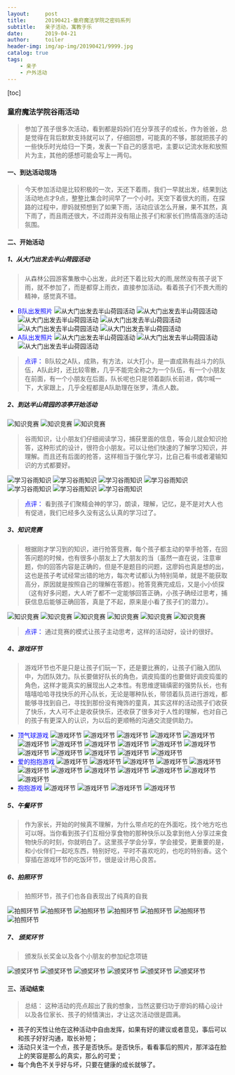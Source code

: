```yaml
---
layout:     post
title:      20190421-童府魔法学院之密码系列
subtitle:   亲子活动，寓教于乐
date:       2019-04-21
author:     toiler
header-img: img/ap-img/20190421/9999.jpg
catalog: true
tags:
    - 亲子
    - 户外活动
---
```

[toc]
### 童府魔法学院谷雨活动
> 参加了孩子很多次活动，看到都是妈妈们在分享孩子的成长，作为爸爸，总是觉得在背后默默支持就可以了，仔细回想，可能真的不够，那就把孩子的一些快乐时光给归一下类，发表一下自己的感言吧，主要以记流水账和放照片为主，其他的感想可能会写上一两句。

#### 一、到达活动现场
> 今天参加活动是比较积极的一次，天还下着雨，我们一早就出发，结果到达活动地点才9点，整整比集合时间早了一个小时。天空下着很大的雨，在探路的过程中，廖妈就预想到了如果下雨，活动应该怎么开展，果不其然，真下雨了，而且雨还很大，不过雨并没有阻止孩子们和家长们热情高涨的活动氛围。
#### 二、开始活动
##### 1、从大门出发去半山荷园活动
> 从森林公园游客集散中心出发，此时还下着比较大的雨,居然没有孩子说下雨，就不参加了，而是都穿上雨衣，直接参加活动。看着孩子们不畏大雨的精神，感觉真不错。
-  <font color='#0000FF' font-size='18px'>B队出发照片</font>
![从大门出发去半山荷园活动](https://laodongrenmin.github.io/img/ap-img/20190421/0082.jpg)
![从大门出发去半山荷园活动](https://laodongrenmin.github.io/img/ap-img/20190421/0081.jpg)
![从大门出发去半山荷园活动](https://laodongrenmin.github.io/img/ap-img/20190421/0080.jpg) 
![从大门出发去半山荷园活动](https://laodongrenmin.github.io/img/ap-img/20190421/0079.jpg) 
![从大门出发去半山荷园活动](https://laodongrenmin.github.io/img/ap-img/20190421/0078.jpg)
![从大门出发去半山荷园活动](https://laodongrenmin.github.io/img/ap-img/20190421/0077.jpg)
-  <font color='#0000FF' font-size='18px'>A队出发照片</font>
![从大门出发去半山荷园活动](https://laodongrenmin.github.io/img/ap-img/20190421/0009.jpg)
![从大门出发去半山荷园活动](https://laodongrenmin.github.io/img/ap-img/20190421/0010.jpg)
![从大门出发去半山荷园活动](https://laodongrenmin.github.io/img/ap-img/20190421/0051.jpg)
> <font color='#0000FF' font-size='20px'>点评：</font>
B队较之A队，成熟，有方法，以大打小，是一直成熟有战斗力的队伍，A队此时，还比较零散，几乎不能完全称之为一个队伍，有一个小朋友在前面，有一个小朋友在后面，队长呢也只是领着副队长前进，偶尔喊一下，大家跟上，几乎全程都是A队助理在张罗，清点人数。
##### 2、到达半山荷园的凉亭开始活动
![知识竞赛](https://laodongrenmin.github.io/img/ap-img/20190421/0073.jpg)
![知识竞赛](https://laodongrenmin.github.io/img/ap-img/20190421/0072.jpg)
![知识竞赛](https://laodongrenmin.github.io/img/ap-img/20190421/0074.jpg)
> 谷雨知识，让小朋友们仔细阅读学习，捕获里面的信息，等会儿就会知识抢答，这种形式的设计，很符合小朋友。可以让他们快速的了解学习知识，并理解。而且还有后面的抢答，这样相当于强化学习，比自己看书或者灌输知识的方式都要好。

![学习谷雨知识](https://laodongrenmin.github.io/img/ap-img/20190421/0071.jpg)
![学习谷雨知识](https://laodongrenmin.github.io/img/ap-img/20190421/0070.jpg)
![学习谷雨知识](https://laodongrenmin.github.io/img/ap-img/20190421/0011.jpg)
![学习谷雨知识](https://laodongrenmin.github.io/img/ap-img/20190421/0012.jpg)
![学习谷雨知识](https://laodongrenmin.github.io/img/ap-img/20190421/0013.jpg)
![学习谷雨知识](https://laodongrenmin.github.io/img/ap-img/20190421/0014.jpg)
![学习谷雨知识](https://laodongrenmin.github.io/img/ap-img/20190421/0015.jpg)
> <font color='#0000FF' font-size='20px'>点评：</font> 看到孩子们聚精会神的学习，朗读，理解，记忆，是不是对大人也有促进，我们已经多久没有这么认真的学习过了。

##### 3、知识竞赛
> 根据刚才学习到的知识，进行抢答竞赛，每个孩子都主动的举手抢答，在回答问题的时候，也有很多小朋友上了大朋友的当（虽然一直在说，注意审题，你的回答内容是正确的，但是不是题目的问题，这廖妈也真是想的出，这也是孩子考试经常出错的地方，每次考试都认为特别简单，就是不能获取高分，原因就是按照自己的理解在答题）。抢答竞赛完成后，又是小小侦探（这有好多问题，大人听了都不一定能够回答正确，小孩子确经过思考，捕获信息后能够正确回答，真是了不起，原来是小看了孩子们的潜力）。

![知识竞赛](https://laodongrenmin.github.io/img/ap-img/20190421/0045.jpg)
![知识竞赛](https://laodongrenmin.github.io/img/ap-img/20190421/0046.jpg)
![知识竞赛](https://laodongrenmin.github.io/img/ap-img/20190421/0043.jpg)
![知识竞赛](https://laodongrenmin.github.io/img/ap-img/20190421/0085.jpg)
![知识竞赛](https://laodongrenmin.github.io/img/ap-img/20190421/0084.jpg)
![知识竞赛](https://laodongrenmin.github.io/img/ap-img/20190421/0083.jpg)
> <font color='#0000FF' font-size='20px'>点评：</font> 通过竞赛的模式让孩子主动思考，这样的活动好，设计的很好。
##### 4、游戏环节
> 游戏环节也不是只是让孩子们玩一下，还是要比赛的，让孩子们融入团队中，为团队效力。队长要做好队长的角色，调皮捣蛋的也要做好调皮捣蛋的角色，这样才能真实的展现出人之本性。有思维逻辑缜密的强势队长，也有嘻嘻哈哈寻找快乐的开心队长，无论是哪种队长，带领着队员进行游戏，都能够寻找到自己，寻找到那份没有掩饰的童真，其实这样的活动孩子们收获了快乐，大人可不止是收获快乐，还收获了很多对于人性的理解，也对自己的孩子有更深入的认识，为以后的更顺畅的沟通交流提供助力。

-  <font color='#0000FF' font-size='18px'>顶气球游戏</font>
![游戏环节](https://laodongrenmin.github.io/img/ap-img/20190421/0000.jpg)
![游戏环节](https://laodongrenmin.github.io/img/ap-img/20190421/0032.jpg)
![游戏环节](https://laodongrenmin.github.io/img/ap-img/20190421/0033.jpg)
![游戏环节](https://laodongrenmin.github.io/img/ap-img/20190421/0034.jpg)
![游戏环节](https://laodongrenmin.github.io/img/ap-img/20190421/0035.jpg)
![游戏环节](https://laodongrenmin.github.io/img/ap-img/20190421/0003.jpg)
![游戏环节](https://laodongrenmin.github.io/img/ap-img/20190421/0036.jpg)
![游戏环节](https://laodongrenmin.github.io/img/ap-img/20190421/0037.jpg)
![游戏环节](https://laodongrenmin.github.io/img/ap-img/20190421/0038.jpg)
![游戏环节](https://laodongrenmin.github.io/img/ap-img/20190421/0039.jpg)
![游戏环节](https://laodongrenmin.github.io/img/ap-img/20190421/0040.jpg)
![游戏环节](https://laodongrenmin.github.io/img/ap-img/20190421/0041.jpg)
![游戏环节](https://laodongrenmin.github.io/img/ap-img/20190421/0042.jpg)
![游戏环节](https://laodongrenmin.github.io/img/ap-img/20190421/0031.jpg)
![游戏环节](https://laodongrenmin.github.io/img/ap-img/20190421/0030.jpg)
![游戏环节](https://laodongrenmin.github.io/img/ap-img/20190421/0008.jpg)
-  <font color='#0000FF' font-size='18px'>爱的抱抱游戏</font>
![游戏环节](https://laodongrenmin.github.io/img/ap-img/20190421/0017.jpg)
![游戏环节](https://laodongrenmin.github.io/img/ap-img/20190421/0018.jpg)
![游戏环节](https://laodongrenmin.github.io/img/ap-img/20190421/0019.jpg)
![游戏环节](https://laodongrenmin.github.io/img/ap-img/20190421/0021.jpg)
![游戏环节](https://laodongrenmin.github.io/img/ap-img/20190421/0022.jpg)
![游戏环节](https://laodongrenmin.github.io/img/ap-img/20190421/0023.jpg)
![游戏环节](https://laodongrenmin.github.io/img/ap-img/20190421/0024.jpg)
![游戏环节](https://laodongrenmin.github.io/img/ap-img/20190421/0026.jpg)
![游戏环节](https://laodongrenmin.github.io/img/ap-img/20190421/0027.jpg)
![游戏环节](https://laodongrenmin.github.io/img/ap-img/20190421/0028.jpg)
![游戏环节](https://laodongrenmin.github.io/img/ap-img/20190421/0002.jpg)
![游戏环节](https://laodongrenmin.github.io/img/ap-img/20190421/0020.jpg)
-  <font color='#0000FF' font-size='18px'>抱抱游戏</font>
![游戏环节](https://laodongrenmin.github.io/img/ap-img/20190421/0058.jpg)
![游戏环节](https://laodongrenmin.github.io/img/ap-img/20190421/0059.jpg)
![游戏环节](https://laodongrenmin.github.io/img/ap-img/20190421/0060.jpg)
![游戏环节](https://laodongrenmin.github.io/img/ap-img/20190421/0063.jpg)

##### 5、午餐环节
> 作为家长，开始的时候真不理解，为什么带点吃的在外面吃，找个地方吃也可以呀。当你看到孩子们互相分享食物的那种快乐以及拿到他人分享过来食物快乐的时刻，你就明白了。这里孩子学会分享，学会接受，更重要的是，和小伙伴们一起吃东西，特别好吃，平时不喜欢吃的，也吃的特别香。这个穿插在游戏环节的吃饭环节，很是设计用心良苦。

##### 6、拍照环节
> 拍照环节，孩子们也各自表现出了纯真的自我

![拍照环节](https://laodongrenmin.github.io/img/ap-img/20190421/0050.jpg)
![拍照环节](https://laodongrenmin.github.io/img/ap-img/20190421/0044.jpg)
![拍照环节](https://laodongrenmin.github.io/img/ap-img/20190421/0048.jpg)
![拍照环节](https://laodongrenmin.github.io/img/ap-img/20190421/0001.jpg)
![拍照环节](https://laodongrenmin.github.io/img/ap-img/20190421/0004.jpg)
![拍照环节](https://laodongrenmin.github.io/img/ap-img/20190421/0066.jpg)
![拍照环节](https://laodongrenmin.github.io/img/ap-img/20190421/0069.jpg)
##### 7、 颁奖环节
> 颁发队长奖金以及各个小朋友的参加纪念项链

![颁奖环节](https://laodongrenmin.github.io/img/ap-img/20190421/0076.jpg)
![颁奖环节](https://laodongrenmin.github.io/img/ap-img/20190421/0086.jpg)
![颁奖环节](https://laodongrenmin.github.io/img/ap-img/20190421/0005.jpg)
![颁奖环节](https://laodongrenmin.github.io/img/ap-img/20190421/0006.jpg)
![颁奖环节](https://laodongrenmin.github.io/img/ap-img/20190421/0007.jpg)
![颁奖环节](https://laodongrenmin.github.io/img/ap-img/20190421/0075.jpg)

#### 三、活动结束
> 总结： 这种活动的亮点超出了我的想象，当然这要归功于廖妈的精心设计以及各位家长、孩子的倾情演出，才让这次活动很是圆满。
- 孩子的天性让他在这种活动中自由发挥，如果有好的建议或者意见，事后可以和孩子好好沟通，取长补短；
- 活动只关注一个点，孩子是否快乐。是否快乐，看看事后的照片，那洋溢在脸上的笑容是那么的真实，那么的可爱；
- 每个角色不关乎好与坏，只要在健康的成长就够了。